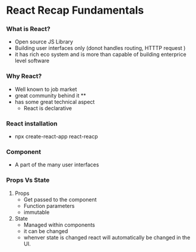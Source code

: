 # React Recap Fundamentals

### What is React? 
- Open source JS Library 
- Building user interfaces only (donot handles routing, HTTTP request )
- it has rich eco system and is more than capable of building enterprice level software

### Why React?
- Well known to job market 
- great community behind it **
- has some great technical aspect
    - React is declarative

### React installation
- npx create-react-app react-reacp

### Component 
- A part of the many user interfaces

### Props Vs State

1. Props
    - Get passed to the component
    - Function parameters
    - immutable
2. State 
    - Managed within components
    - it can be changed
    - whenver state is changed react will automatically be changed in the UI.